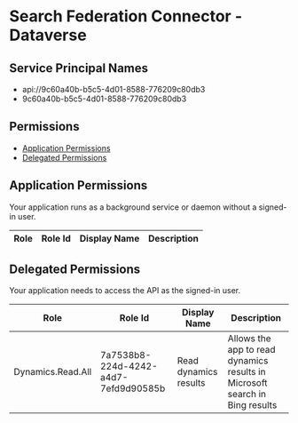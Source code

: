 # Search Federation Connector - Dataverse
## Service Principal Names
- api://9c60a40b-b5c5-4d01-8588-776209c80db3
- 9c60a40b-b5c5-4d01-8588-776209c80db3

 ## Permissions
- [Application Permissions](#application-permissions)
- [Delegated Permissions](#delegated-permissions)

## Application Permissions
Your application runs as a background service or daemon without a signed-in user.

| Role | Role Id | Display Name | Description |
|---|---|---|---|

## Delegated Permissions
Your application needs to access the API as the signed-in user. 

| Role | Role Id | Display Name | Description |
|---|---|---|---|
| Dynamics.Read.All | 7a7538b8-224d-4242-a4d7-7efd9d90585b | Read dynamics results | Allows the app to read dynamics results in Microsoft search in Bing results |

